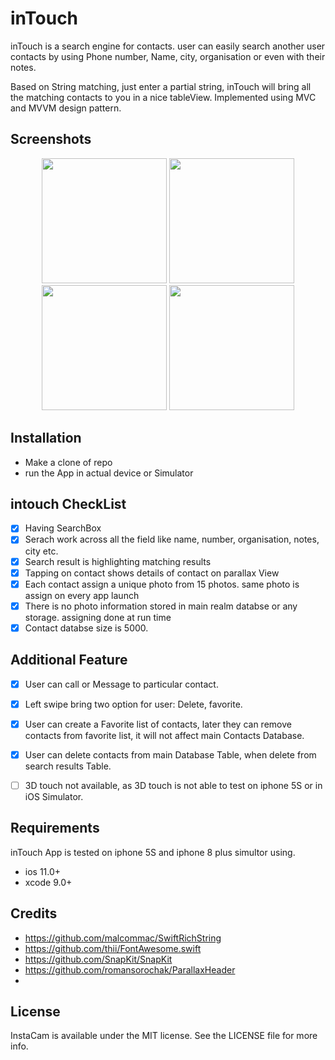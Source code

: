 # inTouch
inTouch is a search engine for contacts. user can easily search another user contacts by using Phone number, Name, city, organisation
or even with their notes. 

Based on String matching, just enter a partial string, inTouch will bring all the matching contacts to you in a nice tableView.
Implemented using MVC and MVVM design pattern.
## Screenshots

<p align="center">
  <img src="https://i.imgur.com/cIPbjqZ.png" width="200"/>
  <img src="https://i.imgur.com/js0bFpy.png" width="200"/>
  <img src="https://i.imgur.com/FlMLNDL.png" width="200"/>
  <img src="https://i.imgur.com/vyXTlIF.png" width="200"/>
</p>


## Installation
- Make a clone of repo
- run the App in actual device or Simulator

## intouch CheckList
- [x] Having SearchBox
- [x] Serach work across all the field like name, number, organisation, notes, city etc.
- [x] Search result is highlighting matching results
- [x] Tapping on contact shows details of contact on parallax View
- [x] Each contact assign a unique photo from 15 photos. same photo is assign on every app launch
- [x] There is no photo information stored in main realm databse or any storage. assigning done at run time
- [x] Contact databse size is 5000.

## Additional Feature
- [x] User can call or Message to particular contact.
- [x] Left swipe bring two option for user: Delete, favorite.
- [x] User can create a Favorite list of contacts, later they can remove contacts from favorite list, it will not affect main Contacts Database.
- [x] User can delete contacts from main Database Table, when delete from search results Table.
- [ ] 3D touch not available, as 3D touch is not able to test on iphone 5S or in iOS Simulator.



## Requirements
inTouch App is tested on iphone 5S and iphone 8 plus simultor using.
- ios 11.0+
- xcode 9.0+

## Credits
- https://github.com/malcommac/SwiftRichString
- https://github.com/thii/FontAwesome.swift
- https://github.com/SnapKit/SnapKit
- https://github.com/romansorochak/ParallaxHeader
- 

## License
InstaCam is available under the MIT license. See the LICENSE file for more info.
